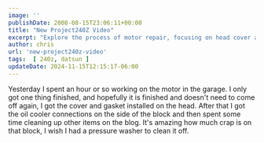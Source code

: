 ```yaml
---
image: ''
publishDate: 2008-08-15T23:06:11+00:00
title: "New Project240Z Video"
excerpt: "Explore the process of motor repair, focusing on head cover and gasket installation, and the importance of a clean engine block."
author: chris
url: 'new-project240z-video'
tags:  [ 240z, datsun ] 
updateDate: 2024-11-15T12:15:17-06:00
---
```


Yesterday I spent an hour or so working on the motor in the garage. I only got one thing finished, and hopefully it is finished and doesn't need to come off again, I got the cover and gasket installed on the head. After that I got the oil cooler connections on the side of the block and then spent some time cleaning up other items on the blog. It's amazing how much crap is on that block, I wish I had a pressure washer to clean it off.
